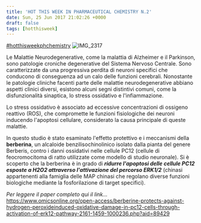 ```yaml
---
title: 'HOT THIS WEEK IN PHARMACEUTICAL CHEMISTRY N.2'
date: Sun, 25 Jun 2017 21:02:26 +0000
draft: false
tags: [hotthisweek]
---
```


[#hotthisweekphchemistry](https://www.facebook.com/hashtag/hotthisweekphchemistry?source=feed_text&story_id=1364315293622760) ![IMG_2317](/img/hot-this-week-in-pharmaceutical-chemistry-n-2.md/img_2317.jpg)

Le Malattie Neurodegenerative, come la malattia di Alzheimer e il Parkinson, sono patologie croniche degenerative del Sistema Nervoso Centrale. Sono caratterizzate da una progressiva perdita di neuroni specifici che conducono di conseguenza ad un calo delle funzioni cerebrali. Nonostante le patologie cliniche facenti parte delle malattie neurodegenerative abbiano aspetti clinici diversi, esistono alcuni segni distintivi comuni, come la disfunzionalità sinaptica, lo stress ossidativo e l'infiammazione.

Lo stress ossidativo è associato ad eccessive concentrazioni di ossigeno reattivo (ROS), che compromette le funzioni fisiologiche dei neuroni inducendo l'apoptosi cellulare, considerato la causa principale di queste malattie.

In questo studio è stato esaminato l'effetto protettivo e i meccanismi della **berberina**, un alcaloide benzilisochinolinico isolato dalla pianta del genere Berberis, contro i danni ossidativi nelle cellule PC12 (cellule di feocromocitoma di ratto utilizzate come modello di studio neuronale). Si è scoperto che la berberina è in grado di _**ridurre l'apoptosi delle cellule PC12 esposte a H2O2 attraverso l'attivazione del percorso ERK1/2**_ (chinasi appartenenti alla famiglia delle MAP chinasi che regolano diverse funzioni biologiche mediante la fosforilazione di target specifici).

_Per leggere il paper completo qui il link…_ https://www.omicsonline.org/open-access/berberine-protects-against-hydrogen-peroxideinduced-oxidative-damage-in-pc12-cells-through-activation-of-erk12-pathway-2161-1459-1000236.php?aid=89429